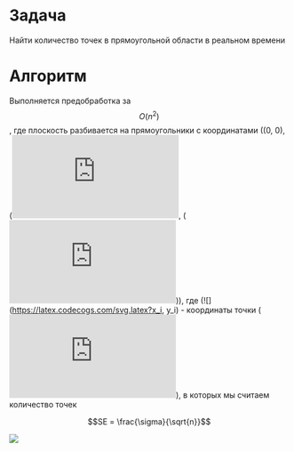 # Задача
Найти количество точек в прямоугольной области в реальном времени
# Алгоритм
Выполняется предобработка за $$O(n^2)$$, где плоскость разбивается на прямоугольники с координатами ((0, 0), (![](https://latex.codecogs.com/svg.latex?x_i), (![](https://latex.codecogs.com/svg.latex?y_i))), где (![](https://latex.codecogs.com/svg.latex?x_i, y_i) - координаты точки (![](https://latex.codecogs.com/svg.latex?p_((i)))), в которых мы считаем количество точек

```math
SE = \frac{\sigma}{\sqrt{n}}
```
![](https://latex.codecogs.com/svg.latex?y_[x^2])
